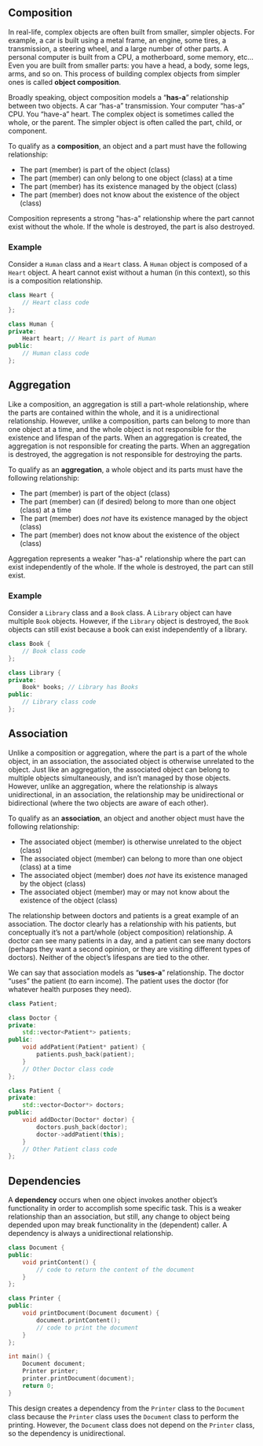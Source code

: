 ## Composition

In real-life, complex objects are often built from smaller, simpler objects. For example, a car is built using a metal frame, an engine, some tires, a transmission, a steering wheel, and a large number of other parts. A personal computer is built from a CPU, a motherboard, some memory, etc… Even you are built from smaller parts: you have a head, a body, some legs, arms, and so on. This process of building complex objects from simpler ones is called **object composition**.

Broadly speaking, object composition models a “**has-a**” relationship between two objects. A car “has-a” transmission. Your computer “has-a” CPU. You “have-a” heart. The complex object is sometimes called the whole, or the parent. The simpler object is often called the part, child, or component.

To qualify as a **composition**, an object and a part must have the following relationship:

- The part (member) is part of the object (class)
- The part (member) can only belong to one object (class) at a time
- The part (member) has its existence managed by the object (class)
- The part (member) does not know about the existence of the object (class)

Composition represents a strong "has-a" relationship where the part cannot exist without the whole. If the whole is destroyed, the part is also destroyed.

### Example

Consider a `Human` class and a `Heart` class. A `Human` object is composed of a `Heart` object. A heart cannot exist without a human (in this context), so this is a composition relationship.

```c++
class Heart {
    // Heart class code
};

class Human {
private:
    Heart heart; // Heart is part of Human
public:
    // Human class code
};
```
## Aggregation

Like a composition, an aggregation is still a part-whole relationship, where the parts are contained within the whole, and it is a unidirectional relationship. However, unlike a composition, parts can belong to more than one object at a time, and the whole object is not responsible for the existence and lifespan of the parts. When an aggregation is created, the aggregation is not responsible for creating the parts. When an aggregation is destroyed, the aggregation is not responsible for destroying the parts.

To qualify as an **aggregation**, a whole object and its parts must have the following relationship:

- The part (member) is part of the object (class)
- The part (member) can (if desired) belong to more than one object (class) at a time
- The part (member) does _not_ have its existence managed by the object (class)
- The part (member) does not know about the existence of the object (class)

Aggregation represents a weaker "has-a" relationship where the part can exist independently of the whole. If the whole is destroyed, the part can still exist.

### Example

Consider a `Library` class and a `Book` class. A `Library` object can have multiple `Book` objects. However, if the `Library` object is destroyed, the `Book` objects can still exist because a book can exist independently of a library.

```c++
class Book {
    // Book class code
};

class Library {
private:
    Book* books; // Library has Books
public:
    // Library class code
};
```

## Association

Unlike a composition or aggregation, where the part is a part of the whole object, in an association, the associated object is otherwise unrelated to the object. Just like an aggregation, the associated object can belong to multiple objects simultaneously, and isn’t managed by those objects. However, unlike an aggregation, where the relationship is always unidirectional, in an association, the relationship may be unidirectional or bidirectional (where the two objects are aware of each other).

To qualify as an **association**, an object and another object must have the following relationship:

- The associated object (member) is otherwise unrelated to the object (class)
- The associated object (member) can belong to more than one object (class) at a time
- The associated object (member) does _not_ have its existence managed by the object (class)
- The associated object (member) may or may not know about the existence of the object (class)

The relationship between doctors and patients is a great example of an association. The doctor clearly has a relationship with his patients, but conceptually it’s not a part/whole (object composition) relationship. A doctor can see many patients in a day, and a patient can see many doctors (perhaps they want a second opinion, or they are visiting different types of doctors). Neither of the object’s lifespans are tied to the other.

We can say that association models as “**uses-a**” relationship. The doctor “uses” the patient (to earn income). The patient uses the doctor (for whatever health purposes they need).

```c++
class Patient;

class Doctor {
private:
    std::vector<Patient*> patients;
public:
    void addPatient(Patient* patient) {
        patients.push_back(patient);
    }
    // Other Doctor class code
};

class Patient {
private:
    std::vector<Doctor*> doctors;
public:
    void addDoctor(Doctor* doctor) {
        doctors.push_back(doctor);
        doctor->addPatient(this);
    }
    // Other Patient class code
};
```

## Dependencies

A **dependency** occurs when one object invokes another object’s functionality in order to accomplish some specific task. This is a weaker relationship than an association, but still, any change to object being depended upon may break functionality in the (dependent) caller. A dependency is always a unidirectional relationship.

```c++
class Document {
public:
    void printContent() {
        // code to return the content of the document
    }
};

class Printer {
public:
    void printDocument(Document document) {
        document.printContent();
        // code to print the document
    }
};

int main() {
    Document document;
    Printer printer;
    printer.printDocument(document);
    return 0;
}
```

This design creates a dependency from the `Printer` class to the `Document` class because the `Printer` class uses the `Document` class to perform the printing. However, the `Document` class does not depend on the `Printer` class, so the dependency is unidirectional.